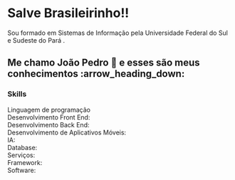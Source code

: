<h1>Salve Brasileirinho!!</h1>

<p>Sou formado em Sistemas de Informação pela Universidade Federal do Sul e Sudeste do Pará .</p>

<h2>Me chamo João Pedro 👋 e esses são meus conhecimentos :arrow_heading_down:</h2>

<h3>Skills</h3>

<dl>
  <dt>Linguagem de programação</dt>
  <dt>Desenvolvimento Front End:</dt>
  <dt>Desenvolvimento Back End:</dt>
  <dt>Desenvolvimento de Aplicativos Móveis:</dt>
  <dt>IA:</dt>
  <dt>Database:</dt>
  <dt>Serviços:</dt>
  <dt>Framework:</dt>
  <dt>Software:</dt>
</dl>
